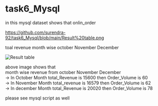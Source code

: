 # task6_Mysql 

in this mysql dataset shows that onlin_order

https://github.com/surendra-92/task6_Mysql/blob/main/Result%20table.png 

toal revenue month wise  october November December

![Result table](https://github.com/user-attachments/assets/06104a74-628c-4e4b-9866-92f2da0a3fa2)

above image shows that  <br>
month wise revenue from october November December <br>
-> In October Month total_Revenue is 15600 then Order_Volume is 60 <br>
-> In November Month total_revenue is 16579 then Order_Volume is 62 <br>
-> In december Month total_Revenue is 20020 then Order_Volume is 78 <br>

please see mysql script as well 



